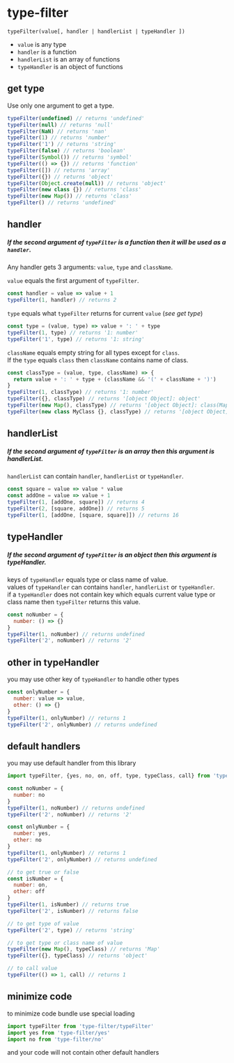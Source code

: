 # type-filter
`typeFilter(value[, handler | handlerList | typeHandler ])`
 - `value` is any type
 - `handler` is a function
 - `handlerList` is an array of functions
 - `typeHandler` is an object of functions
## get type
Use only one argument to get a type.
```javascript
typeFilter(undefined) // returns 'undefined'
typeFilter(null) // returns 'null'
typeFilter(NaN) // returns 'nan'
typeFilter(1) // returns 'number'
typeFilter('1') // returns 'string'
typeFilter(false) // returns 'boolean'
typeFilter(Symbol()) // returns 'symbol'
typeFilter(() => {}) // returns 'function'
typeFilter([]) // returns 'array'
typeFilter({}) // returns 'object'
typeFilter(Object.create(null)) // returns 'object'
typeFilter(new class {}) // returns 'class'
typeFilter(new Map()) // returns 'class'
typeFilter() // returns 'undefined'
```

## handler
##### If the second argument of `typeFilter` is a function then it will be used as a `handler`.   
Any handler gets 3 arguments: `value`, `type` and `className`.

`value` equals the first argument of `typeFilter`.
```javascript
const handler = value => value + 1
typeFilter(1, handler) // returns 2
```
`type` equals what `typeFilter` returns for current `value` (*see get type*)
```javascript
const type = (value, type) => value + ': ' + type
typeFilter(1, type) // returns '1: number'
typeFilter('1', type) // returns '1: string'
```
`className` equals empty string for all types except for `class`.  
If the `type` equals `class` then `className` contains name of class.
```javascript
const classType = (value, type, className) => {
  return value + ': ' + type + (className && '(' + className + ')')
}
typeFilter(1, classType) // returns '1: number'
typeFilter({}, classType) // returns '[object Object]: object'
typeFilter(new Map(), classType) // returns '[object Object]: class(Map)'
typeFilter(new class MyClass {}, classType) // returns '[object Object]: class(MyClass)'
```

## handlerList
##### If the second argument of `typeFilter` is an array then this argument is handlerList.
`handlerList` can contain `handler`, `handlerList` or `typeHandler`.

```javascript
const square = value => value * value
const addOne = value => value + 1
typeFilter(1, [addOne, square]) // returns 4
typeFilter(2, [square, addOne]) // returns 5
typeFilter(1, [addOne, [square, square]]) // returns 16
```

## typeHandler
##### If the second argument of `typeFilter` is an object then this argument is typeHandler.
keys of `typeHandler` equals type or class name of value.  
values of `typeHandler` can contains `handler`, `handlerList` or `typeHandler`.  
if a `typeHandler` does not contain key which equals current value type or class name
then `typeFilter` returns this value.

```javascript
const noNumber = {
  number: () => {}
}
typeFilter(1, noNumber) // returns undefined
typeFilter('2', noNumber) // returns '2'
```

## other in typeHandler
you may use other key of `typeHandler` to handle other types

```javascript
const onlyNumber = {
  number: value => value,
  other: () => {}
}
typeFilter(1, onlyNumber) // returns 1
typeFilter('2', onlyNumber) // returns undefined
```

## default handlers
you may use default handler from this library

```javascript
import typeFilter, {yes, no, on, off, type, typeClass, call} from 'type-filter'

const noNumber = {
  number: no
}
typeFilter(1, noNumber) // returns undefined
typeFilter('2', noNumber) // returns '2'

const onlyNumber = {
  number: yes,
  other: no
}
typeFilter(1, onlyNumber) // returns 1
typeFilter('2', onlyNumber) // returns undefined

// to get true or false
const isNumber = {
  number: on,
  other: off
}
typeFilter(1, isNumber) // returns true
typeFilter('2', isNumber) // returns false

// to get type of value
typeFilter('2', type) // returns 'string'

// to get type or class name of value
typeFilter(new Map(), typeClass) // returns 'Map'
typeFilter({}, typeClass) // returns 'object'

// to call value
typeFilter(() => 1, call) // returns 1
```

## minimize code
to minimize code bundle use special loading
```javascript
import typeFilter from 'type-filter/typeFilter'
import yes from 'type-filter/yes'
import no from 'type-filter/no'
```
and your code will not contain other default handlers